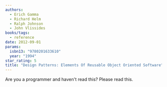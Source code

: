 ```yaml
---
authors:
  - Erich Gamma
  - Richard Helm
  - Ralph Johnson
  - John Vlissides
books/tags:
  - reference
date: 2012-09-01
params:
  isbn13: "9780201633610"
  year: "1994"
star_rating: 5
title: "Design Patterns: Elements Of Reusable Object Oriented Software"
---
```


Are you a programmer and haven't read this? Please read this.

<!--more-->
